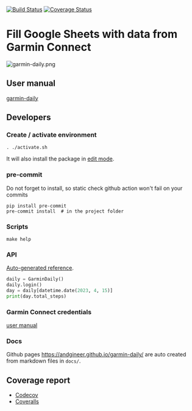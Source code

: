 [![Build Status](https://github.com/andgineer/garmin-daily/workflows/Test/badge.svg)](https://github.com/andgineer/garmin-daily/actions)
[![Coverage Status](https://coveralls.io/repos/github/andgineer/garmin-daily/badge.svg?branch=main)](https://coveralls.io/github/andgineer/garmin-daily?branch=main)
# Fill Google Sheets with data from Garmin Connect

![garmin-daily.png](https://andgineer.github.io/garmin-daily/garmin-daily.png)

## User manual

[garmin-daily](https://andgineer.github.io/garmin-daily/en/)

## Developers

### Create / activate environment
    . ./activate.sh

It will also install the package in [edit mode](https://realpython.com/what-is-pip/#installing-packages-in-editable-mode-to-ease-development).

### pre-commit
Do not forget to install, so static check github action won't fail on your commits

    pip install pre-commit
    pre-commit install  # in the project folder

### Scripts
    make help

### API
[Auto-generated reference](https://andgineer.github.io/garmin-daily/api-reference/).

```python
daily = GarminDaily()
daily.login()
day = daily[datetime.date(2023, 4, 15)]
print(day.total_steps)
```

### Garmin Connect credentials
[user manual](https://andgineer.github.io/garmin-daily/en/)

### Docs
Github pages https://andgineer.github.io/garmin-daily/ are auto created from markdown files
in `docs/`.

## Coverage report
* [Codecov](https://app.codecov.io/gh/andgineer/garmin-daily/tree/master/src%2Fgarmin_daily)
* [Coveralls](https://coveralls.io/github/andgineer/garmin-daily)
